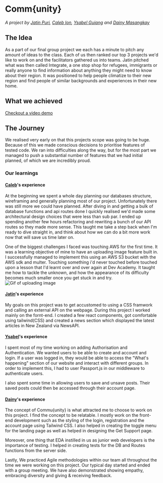 # Comm{unity}
_A project by [Jatin Puri](https://github.com/jatin-puri-coder), [Caleb Ion](https://github.com/Calebhino), [Ysabel Guiang](https://github.com/ysabel-guiang) and [Dainy Masangkay](https://github.com/dainyleen)_

## The Idea
As a part of our final group project we each has a minute to pitch any amount of ideas to the class. Each of us then ranked our top 3 projects we'd like to work on and the facilitators gathered us into teams. Jatin pitched what was then called Integrate, a one stop shop for refugees, immigrants or really anyone to find information about anything they might need to know about their region. It was positioned to help people climatize to their new region and find people of similar backgrounds and experiences in their new home.

## What we achieved
[Checkout a video demo](https://www.youtube.com/watch?v=u29dJTMzJ9M&ab_channel=CalebIon)


## The Journey
We realised very early on that this projects scope was going to be huge. Because of this we made conscious decisions to prioritise features of tested code. We ran into difficulties along the way, but for the most part we managed to push a substantial number of features that we had initial planned, of which we are incredibly proud.

### Our learnings

#### [Caleb](https://github.com/Calebhino)'s experience
At the beginning we spent a whole day planning our databases structure, wireframing and generally planning most of our project. Unfortunately there was still more we could have planned. After diving in and getting a bulk of database functions and api routes done I quickly realised we'd made some architectural design choices that were less than sub par. I ended up spending another few hours refactoring and rewriting a bunch of our API routes so they made more sense. This taught me take a step back when I'm ready to dive straight in, and think about how we can do a bit more work now that will save us time later on.

One of the biggest challenges I faced was touching AWS for the first time. It was a learning objective of mine to have an uploading image feature built in. I successfully managed to implement this using an AWS S3 bucket with the AWS sdk and multer. Touching something i'd never touched before touched upon a lesson that I'd learnt over and over again at Dev Academy. It taught me how to tackle the unknown, and how the appearance of its difficulty becomes much smaller once you get stuck in and try. 
![Gif of uploading image](https://i.imgur.com/ldET7AY.gif)

#### [Jatin](https://github.com/jatin-puri-coder)'s experience
My goals on this project was to get accustomed to using a CSS framwork and calling an external API on the webpage. During this project I worked mainly on the fornt-end. I created a few react components, got comfortable using tailwind(CSS) and created a news section which displayed the latest articles in New Zealand via NewsAPI. 

#### [Ysabel](https://github.com/ysabel-guiang)'s experience
I spent most of my time working on adding Authorisation and Authentication. We wanted users to be able to create and account and login. If a user was logged in, they would be able to access the "What's happening" section of our website and interact with different groups. In order to implement this, I had to user Passport.js in our middleware to authenticate users.

I also spent some time in allowing users to save and unsave posts. Their saved posts could then be accessed through their account page. 

#### [Dainy](https://github.com/dainyleen)'s experience
The concept of Commu{unity} is what attracted me to choose to work on this project. I find the concept to be relatable. I mostly work on the front-end development such as the styling of the login, registration and the account page using Tailwind CSS. I also helped in creating the toggle menu for the landing page as well as helped in designing the Get Support page. 

Moreover, one thing that EDA instilled in us as junior web developers is the importance of testing. I helped in creating tests for the DB and Routes functions from the server side. 

Lastly, We practiced Agile methodologies within our team all throughout the time we were working on this project. Our typical day started and ended with a group meeting. We have also demonstrated showing empathy, embracing diversity and giving & receiving feedback.

